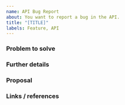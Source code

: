 ```yaml
---
name: API Bug Report
about: You want to report a bug in the API.
title: "[TITLE]"
labels: Feature, API
---
```


### Problem to solve

<!-- What problem do we solve? -->

### Further details

<!-- Include use cases, benefits, and/or goals -->

### Proposal

<!-- What do you propose to solve this problem? -->

### Links / references

<!-- Provide any screenshot or links to websites that may be relevant to your proposal -->
